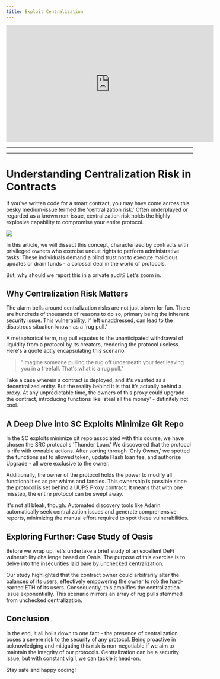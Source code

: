 ```yaml
---
title: Exploit Centralization
---
```


<iframe width="560" height="315" src="https://www.youtube.com/embed/C7QJD-0ySW8?si=torjCNfov_3BEKo2" title="YouTube video player" frameborder="0" allow="accelerometer; autoplay; clipboard-write; encrypted-media; gyroscope; picture-in-picture; web-share" allowfullscreen></iframe>

---

---

# **Understanding Centralization Risk in Contracts**

If you've written code for a smart contract, you may have come across this pesky medium-issue termed the 'centralization risk.' Often underplayed or regarded as a known non-issue, centralization risk holds the highly explosive capability to compromise your entire protocol.

![](https://cdn.videotap.com/RLVhl7xtB45C5923CMwb-29.14.png)

In this article, we will dissect this concept, characterized by contracts with privileged owners who exercise undue rights to perform administrative tasks. These individuals demand a blind trust not to execute malicious updates or drain funds - a colossal deal in the world of protocols.

But, why should we report this in a private audit? Let's zoom in.

## **Why Centralization Risk Matters**

The alarm bells around centralization risks are not just blown for fun. There are hundreds of thousands of reasons to do so, primary being the inherent security issue. This vulnerability, if left unaddressed, can lead to the disastrous situation known as a 'rug pull.'

A metaphorical term, rug pull equates to the unanticipated withdrawal of liquidity from a protocol by its creators, rendering the protocol useless. Here's a quote aptly encapsulating this scenario:

> "Imagine someone pulling the rug off underneath your feet leaving you in a freefall. That's what is a rug pull."

Take a case wherein a contract is deployed, and it's vaunted as a decentralized entity. But the reality behind it is that it’s actually behind a proxy. At any unpredictable time, the owners of this proxy could upgrade the contract, introducing functions like 'steal all the money' - definitely not cool.

## **A Deep Dive into SC Exploits Minimize Git Repo**

In the SC exploits minimize git repo associated with this course, we have chosen the SRC protocol's 'Thunder Loan.' We discovered that the protocol is rife with ownable actions. After sorting through 'Only Owner,' we spotted the functions set to allowed token, update Flash loan fee, and authorize Upgrade - all were exclusive to the owner.

Additionally, the owner of the protocol holds the power to modify all functionalities as per whims and fancies. This ownership is possible since the protocol is set behind a UUPS Proxy contract. It means that with one misstep, the entire protocol can be swept away.

It's not all bleak, though. Automated discovery tools like Adarin automatically seek centralization issues and generate comprehensive reports, minimizing the manual effort required to spot these vulnerabilities.

## **Exploring Further: Case Study of Oasis**

Before we wrap up, let's undertake a brief study of an excellent DeFi vulnerability challenge based on Oasis. The purpose of this exercise is to delve into the insecurities laid bare by unchecked centralization.

Our study highlighted that the contract owner could arbitrarily alter the balances of its users, effectively empowering the owner to rob the hard-earned ETH of its users. Consequently, this amplifies the centralization issue exponentially. This scenario mirrors an array of rug pulls stemmed from unchecked centralization.

## **Conclusion**

In the end, it all boils down to one fact - the presence of centralization poses a severe risk to the security of any protocol. Being proactive in acknowledging and mitigating this risk is non-negotiable if we aim to maintain the integrity of our protocols. Centralization can be a security issue, but with constant vigil, we can tackle it head-on.

Stay safe and happy coding!
